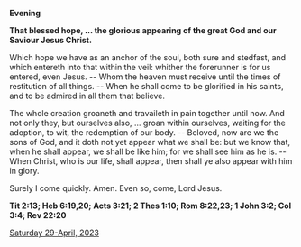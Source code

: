 **Evening**

**That blessed hope, ... the glorious appearing of the great God and our Saviour Jesus Christ.**
 
Which hope we have as an anchor of the soul, both sure and stedfast, and which entereth into that within the veil: whither the forerunner is for us entered, even Jesus. -- Whom the heaven must receive until the times of restitution of all things. -- When he shall come to be glorified in his saints, and to be admired in all them that believe.
 
The whole creation groaneth and travaileth in pain together until now. And not only they, but ourselves also, ... groan within ourselves, waiting for the adoption, to wit, the redemption of our body. -- Beloved, now are we the sons of God, and it doth not yet appear what we shall be: but we know that, when he shall appear, we shall be like him; for we shall see him as he is. -- When Christ, who is our life, shall appear, then shall ye also appear with him in glory.
 
Surely I come quickly. Amen. Even so, come, Lord Jesus.  

**Tit 2:13; Heb 6:19,20; Acts 3:21; 2 Thes 1:10; Rom 8:22,23; 1 John 3:2; Col 3:4; Rev 22:20**

[Saturday 29-April, 2023](https://t.me/daily_light)
